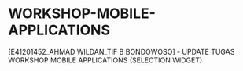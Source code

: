 # WORKSHOP-MOBILE-APPLICATIONS
[E41201452_AHMAD WILDAN_TIF B BONDOWOSO] - UPDATE TUGAS WORKSHOP MOBILE APPLICATIONS (SELECTION WIDGET)
